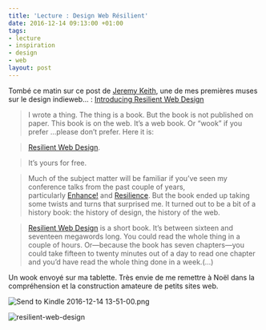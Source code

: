 ```yaml
---
title: 'Lecture : Design Web Résilient'
date: 2016-12-14 09:13:00 +01:00
tags:
- lecture
- inspiration
- design
- web
layout: post
---
```


Tombé ce matin sur ce post de <span class="h-card">[Jeremy Keith](http://adactio.com)</span>, une de mes premières muses sur le design indieweb... : [Introducing Resilient Web Design](https://adactio.com/journal/11608)

> I wrote a thing. The thing is a book. But the book is not published on paper. This book is on the web. It’s a web book. Or “wook” if you prefer …please don’t prefer. Here it is:

> [Resilient Web Design](https://resilientwebdesign.com/).

> It’s yours for free.

> Much of the subject matter will be familiar if you’ve seen my conference talks from the past couple of years, particularly [Enhance!](https://adactio.com/articles/9465) and [Resilience](https://adactio.com/articles/11481). But the book ended up taking some twists and turns that surprised me. It turned out to be a bit of a history book: the history of design, the history of the web.

> [Resilient Web Design](https://resilientwebdesign.com/) is a short book. It’s between sixteen and seventeen megawords long. You could read the whole thing in a couple of hours. Or—because the book has seven chapters—you could take fifteen to twenty minutes out of a day to read one chapter and you’d have read the whole thing done in a week.(...) 

Un wook envoyé sur ma tablette. Très envie de me remettre à Noël dans la compréhension et la construction amateure de petits sites web.

![Send to Kindle 2016-12-14 13-51-00.png](/uploads/Send%20to%20Kindle%202016-12-14%2013-51-00.png)

![resilient-web-design](/uploads/resilient-web-design-jeremy-keith.png)  


